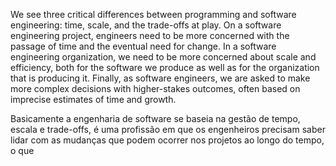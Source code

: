 We see three critical differences between programming and software engineering: time, scale,
and the trade-offs at play. On a software engineering project, engineers need to be more concerned 
with the passage of time and the eventual need for change. In a software engineering organization, 
we need to be more concerned about scale and efficiency, both for the software we produce as well as for the organization 
that is producing it. Finally, as software engineers, we are asked to make more complex decisions
with higher-stakes outcomes, often based on imprecise estimates of time and growth.

Basicamente a engenharia de software se baseia na gestão de tempo, escala
e trade-offs, é uma profissão em que os engenheiros precisam saber lidar
com as mudanças que podem ocorrer nos projetos ao longo do tempo, o que

